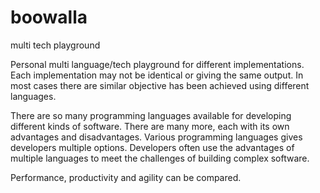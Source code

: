 # boowalla
multi tech playground

Personal multi language/tech playground for different implementations. Each implementation may not be identical or giving the same output.
In most cases there are similar objective has been achieved using different languages. 

There are so many programming languages ​​available for developing different kinds of software.
There are many more, each with its own advantages and disadvantages.
 Various programming languages gives developers multiple options.
Developers often use the advantages of multiple languages ​​to meet the challenges of building complex software.

Performance, productivity and agility can be compared.
